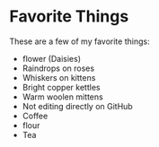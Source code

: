 # Favorite Things

These are a few of my favorite things:

- flower (Daisies)
- Raindrops on roses
- Whiskers on kittens
- Bright copper kettles
- Warm woolen mittens
- Not editing directly on GitHub
- Coffee
- flour
- Tea
